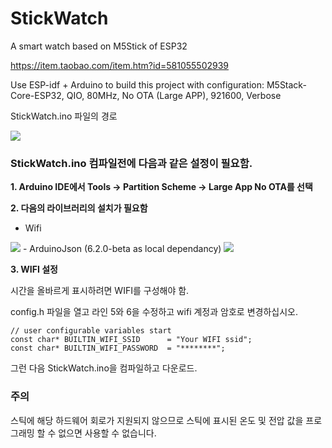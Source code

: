 # StickWatch
A smart watch based on M5Stick of ESP32

https://item.taobao.com/item.htm?id=581055502939



Use ESP-idf + Arduino to build this project with configuration:
M5Stack-Core-ESP32, QIO, 80MHz, No OTA (Large APP), 921600, Verbose

StickWatch.ino 파일의 경로

<img src="images/path.jpg">

### StickWatch.ino 컴파일전에 다음과 같은 설정이 필요함.

**1. Arduino IDE에서 Tools -> Partition Scheme -> Large App No OTA를 선택**

**2. 다음의 라이브러리의 설치가 필요함**
- Wifi
<img src="images/library_wifi.png">
- ArduinoJson (6.2.0-beta as local dependancy)
<img src="images/library_arduinojson.png">

**3. WIFI 설정**

시간을 올바르게 표시하려면 WIFI를 구성해야 함.

config.h 파일을 열고 라인 5와 6을 수정하고 wifi 계정과 암호로 변경하십시오.

```arduino
// user configurable variables start
const char* BUILTIN_WIFI_SSID      = "Your WIFI ssid";
const char* BUILTIN_WIFI_PASSWORD  = "********";
```
그런 다음 StickWatch.ino을 컴파일하고 다운로드.

### 주의

스틱에 해당 하드웨어 회로가 지원되지 않으므로 스틱에 표시된 온도 및 전압 값을 프로그래밍 할 수 없으면 사용할 수 없습니다.
